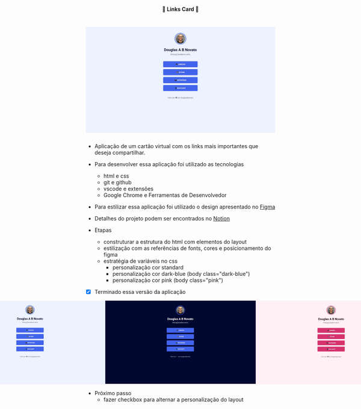 <h4 align="center"> 
	🚧 Links Card 🚀
</h4> 

<h1 align="center">
    <img alt="versão 1.0 do projeto" title="#links-card" src="./.github/standard-tela.jpg">
</h1>

- Aplicação de um cartão virtual com os links mais importantes que deseja compartilhar.

- Para desenvolver essa aplicação foi utilizado as tecnologias
    - html e css
    - git e github
    - vscode e extensões
    - Google Chrome e Ferramentas de Desenvolvedor

- Para estilizar essa aplicação foi utilizado o design apresentado no  [Figma](https://www.figma.com/file/DGne5amBdaAnqxxSJPJQ8H/Rocket-Links---Maratona-Explorer-2.0-(Community)?node-id=0%3A1)

- Detalhes do projeto podem ser encontrados no [Notion](https://efficient-sloth-d85.notion.site/Maratona-Explorer-2-0-7ed52d87338e472e9fc7c25180ca933f)

- Etapas
    - construturar a estrutura do html com elementos do layout
    - estilização com as referências de fonts, cores e posicionamento do figma
    - estratégia de variáveis no css
        - personalização cor standard
        - personalização cor dark-blue (body class="dark-blue") 
        - personalização cor pink (body class="pink")

- [x] Terminado essa versão da aplicação

<p align="center" style="display: flex; align-items: flex-start; justify-content: center;">
  <img alt="versão 1.0 do projeto" title="#links-card" src="./.github/standard-tela.jpg" width="400px">
  <img alt="versão 1.0 do projeto" title="#links-card" src="./.github/dark-blue-tela.jpg" width="400px">
  <img alt="versão 1.0 do projeto" title="#links-card" src="./.github/pink-tela.jpg" width="400px">
</p> 

- Próximo passo
    - fazer checkbox para alternar a personalização do layout